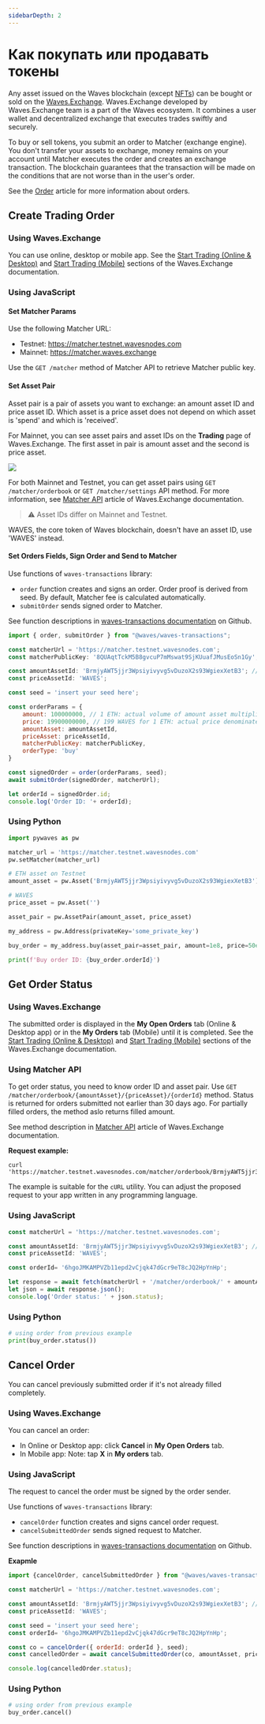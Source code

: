 ```yaml
---
sidebarDepth: 2
---
```


# Как покупать или продавать токены

Any asset issued on the Waves blockchain (except [NFTs](/en/blockchain/token/non-fungible-token)) can be bought or sold on the [Waves.Exchange](https://waves.exchange/). Waves.Exchange developed by Waves.Exchange team is a part of the Waves ecosystem. It combines a user wallet and decentralized exchange that executes trades swiftly and securely.

To buy or sell tokens, you submit an order to Matcher (exchange engine). You don't transfer your assets to exchange, money remains on your account until Matcher executes the order and creates an exchange transaction. The blockchain guarantees that the transaction will be made on the conditions that are not worse than in the user's order.

See the [Order](/en/blockchain/order) article for more information about orders.

## Create Trading Order

### Using Waves.Exchange

You can use online, desktop or mobile app. See the [Start Trading (Online & Desktop)](https://docs.waves.exchange/en/waves-exchange/waves-exchange-online-desktop/online-desktop-trading) and [Start Trading (Mobile)](https://docs.waves.exchange/en/waves-exchange/waves-exchange-mobile/mobile-trading/mobile-start-trading) sections of the Waves.Exchange documentation.

### Using JavaScript

#### Set Matcher Params

Use the following Matcher URL:

* Testnet: <https://matcher.testnet.wavesnodes.com>
* Mainnet: <https://matcher.waves.exchange>

Use the `GET /matcher` method of Matcher API to retrieve Matcher public key.

#### Set Asset Pair

Asset pair is a pair of assets you want to exchange: an amount asset ID and price asset ID. Which asset is a price asset does not depend on which asset is 'spend' and which is 'received'.

For Mainnet, you can see asset pairs and asset IDs on the **Trading** page of Waves.Exchange. The first asset in pair is amount asset and the second is price asset.

![](./_assets/asset-pair.png)

For both Mainnet and Testnet, you can get asset pairs using `GET /matcher/orderbook` or `GET /matcher/settings` API method. For more information, see [Matcher API](https://docs.waves.exchange/en/waves-matcher/matcher-api) article of Waves.Exchange documentation.

> :warning: Asset IDs differ on Mainnet and Testnet.

WAVES, the core token of Waves blockchain, doesn't have an asset ID, use 'WAVES' instead.

#### Set Orders Fields, Sign Order and Send to Matcher

Use functions of `waves-transactions` library:

* `order` function creates and signs an order. Order proof is derived from seed. By default, Matcher fee is calculated automatically.
* `submitOrder` sends signed order to Matcher.

See function descriptions in [waves-transactions documentation](https://wavesplatform.github.io/waves-transactions/index.html) on Github.

```javascript
import { order, submitOrder } from "@waves/waves-transactions";

const matcherUrl = 'https://matcher.testnet.wavesnodes.com';
const matcherPublicKey: '8QUAqtTckM5B8gvcuP7mMswat9SjKUuafJMusEoSn1Gy';

const amountAssetId: 'BrmjyAWT5jjr3Wpsiyivyvg5vDuzoX2s93WgiexXetB3'; // asset ID of ETH on Testnet
const priceAssetId: 'WAVES';

const seed = 'insert your seed here';

const orderParams = {
    amount: 100000000, // 1 ETH: actual volume of amount asset multiplied by 10^amountAssetDecimals
    price: 19900000000, // 199 WAVES for 1 ETH: actual price denominated in priceAsset and multiplied by 10^(8 + priceAssetDecimals – amountAssetDecimals)
    amountAsset: amountAssetId,
    priceAsset: priceAssetId,
    matcherPublicKey: matcherPublicKey,
    orderType: 'buy'
}

const signedOrder = order(orderParams, seed);
await submitOrder(signedOrder, matcherUrl);

let orderId = signedOrder.id;
console.log('Order ID: '+ orderId);
```

### Using Python

```python
import pywaves as pw

matcher_url = 'https://matcher.testnet.wavesnodes.com'
pw.setMatcher(matcher_url)

# ETH asset on Testnet
amount_asset = pw.Asset('BrmjyAWT5jjr3Wpsiyivyvg5vDuzoX2s93WgiexXetB3')

# WAVES
price_asset = pw.Asset('')

asset_pair = pw.AssetPair(amount_asset, price_asset)

my_address = pw.Address(privateKey='some_private_key')

buy_order = my_address.buy(asset_pair=asset_pair, amount=1e8, price=50e8)

print(f'Buy order ID: {buy_order.orderId}')
```

## Get Order Status

### Using Waves.Exchange

The submitted order is displayed in the **My Open Orders** tab (Online & Desktop app) or in the **My Orders** tab (Mobile) until it is completed. See the [Start Trading (Online & Desktop)](https://docs.waves.exchange/en/waves-exchange/waves-exchange-online-desktop/online-desktop-trading) and [Start Trading (Mobile)](https://docs.waves.exchange/en/waves-exchange/waves-exchange-mobile/mobile-trading/mobile-start-trading) sections of the Waves.Exchange documentation.

### Using Matcher API

To get order status, you need to know order ID and asset pair. Use `GET /matcher/orderbook/{amountAsset}/{priceAsset}/{orderId}` method. Status is returned for orders submitted not earlier than 30 days ago. For partially filled orders, the method aslo returns filled amount.

See method description in [Matcher API](https://docs.waves.exchange/en/waves-matcher/matcher-api) article of Waves.Exchange documentation.

**Request example:**

```
curl 'https://matcher.testnet.wavesnodes.com/matcher/orderbook/BrmjyAWT5jjr3Wpsiyivyvg5vDuzoX2s93WgiexXetB3/WAVES/6hgoJMKAMPVZb11epd2vCjqk47dGcr9eT8cJQ2HpYnHp'
```

The example is suitable for the `cURL` utility. You can adjust the proposed request to your app written in any programming language.

### Using JavaScript

```javascript
const matcherUrl = 'https://matcher.testnet.wavesnodes.com';

const amountAssetId: 'BrmjyAWT5jjr3Wpsiyivyvg5vDuzoX2s93WgiexXetB3'; // asset ID of ETH on Testnet
const priceAssetId: 'WAVES';

const orderId= '6hgoJMKAMPVZb11epd2vCjqk47dGcr9eT8cJQ2HpYnHp';

let response = await fetch(matcherUrl + '/matcher/orderbook/' + amountAsset + '/' + priceAsset + '/' + orderId);
let json = await response.json();
console.log('Order status: ' + json.status);
```

### Using Python

```python
# using order from previous example
print(buy_order.status())
```

## Cancel Order

You can cancel previously submitted order if it's not already filled completely.

### Using Waves.Exchange

You can cancel an order:

* In Online or Desktop app: click **Cancel** in **My Open Orders** tab.
* In Mobile app: Note: tap **X** in **My orders** tab.

### Using JavaScript

The request to cancel the order must be signed by the order sender.

Use functions of `waves-transactions` library:

* `cancelOrder` function creates and signs cancel order request.
* `cancelSubmittedOrder` sends signed request to Matcher.

See function descriptions in [waves-transactions documentation](https://wavesplatform.github.io/waves-transactions/index.html) on Github.

**Exapmle**

```javascript
import {cancelOrder, cancelSubmittedOrder } from "@waves/waves-transactions";

const matcherUrl = 'https://matcher.testnet.wavesnodes.com';

const amountAssetId: 'BrmjyAWT5jjr3Wpsiyivyvg5vDuzoX2s93WgiexXetB3'; // asset ID of ETH on Testnet
const priceAssetId: 'WAVES';

const seed = 'insert your seed here';
const orderId= '6hgoJMKAMPVZb11epd2vCjqk47dGcr9eT8cJQ2HpYnHp';

const co = cancelOrder({ orderId: orderId }, seed);
const cancelledOrder = await cancelSubmittedOrder(co, amountAsset, priceAsset, matcherUrl);

console.log(cancelledOrder.status);
```

### Using Python

```python
# using order from previous example
buy_order.cancel()
```
